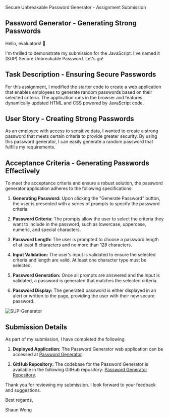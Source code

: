 Secure Unbreakable Password Generator - Assignment Submission

## Password Generator - Generating Strong Passwords

Hello, evaluators! 🌟 

I'm thrilled to demonstrate my submission for the JavaScript: I've named it (SUP) Secure Unbreakable Password. Let's go!

## Task Description - Ensuring Secure Passwords

For this assignment, I modified the starter code to create a web application that enables employees to generate random passwords based on their selected criteria. The application runs in the browser and features dynamically updated HTML and CSS powered by JavaScript code.

## User Story - Creating Strong Passwords

As an employee with access to sensitive data, I wanted to create a strong password that meets certain criteria to provide greater security. By using this password generator, I can easily generate a random password that fulfills my requirements.

## Acceptance Criteria - Generating Passwords Effectively

To meet the acceptance criteria and ensure a robust solution, the password generator application adheres to the following specifications:

1. **Generating Password:** Upon clicking the "Generate Password" button, the user is presented with a series of prompts to specify the password criteria.

2. **Password Criteria:** The prompts allow the user to select the criteria they want to include in the password, such as lowercase, uppercase, numeric, and special characters.

3. **Password Length:** The user is prompted to choose a password length of at least 8 characters and no more than 128 characters.

4. **Input Validation:** The user's input is validated to ensure the selected criteria and length are valid. At least one character type must be selected.

5. **Password Generation:** Once all prompts are answered and the input is validated, a password is generated that matches the selected criteria.

6. **Password Display:** The generated password is either displayed in an alert or written to the page, providing the user with their new secure password.


![SUP-Generator](https://github.com/shaunxwong/Sup-generator/assets/30486734/e156528c-ad77-4924-ad3c-5b153b20d02f)

## Submission Details

As part of my submission, I have completed the following:

1. **Deployed Application:** The Password Generator web application can be accessed at [Password Generator](https://github.com/shaunxwong/Sup-generator.git).

2. **GitHub Repository:** The codebase for the Password Generator is available in the following GitHub repository: [Password Generator Repository](https://shaunxwong.github.io/Sup-generator/).

Thank you for reviewing my submission. I look forward to your feedback and suggestions.

Best regards,

Shaun Wong
